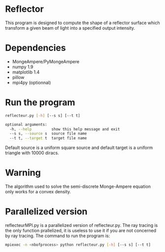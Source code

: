 Reflector
====================
This program is designed to compute the shape of a reflector surface which transform a given beam of light
into a specified output intensity.

Dependencies
============
+ MongeAmpere/PyMongeAmpere
+ numpy 1.9
+ matplotlib 1.4
+ pillow
+ mpi4py (optionnal)

Run the program
===============
``` sh
reflecteur.py [-h] [--s s] [--t t]

optional arguments:
  -h, --help         show this help message and exit
  --s s, --source s  source file name
  --t t, --target t  target file name

```
Default source is a uniform square source and
default target is a uniform triangle with 10000 diracs.

Warning
=======
The algorithm used to solve the semi-discrete Monge-Ampere equation only works
for a convex density.

Parallelized version
====================
reflecteurMPI.py is a parallelized version of reflecteur.py. The ray tracing is the only function prallelized, it is useless to use it if you are not concerned by ray tracing. The command to run the program is:
``` sh
mpiexec -n <nbofprocess> python reflecteur.py [-h] [--s s] [--t t]
```



